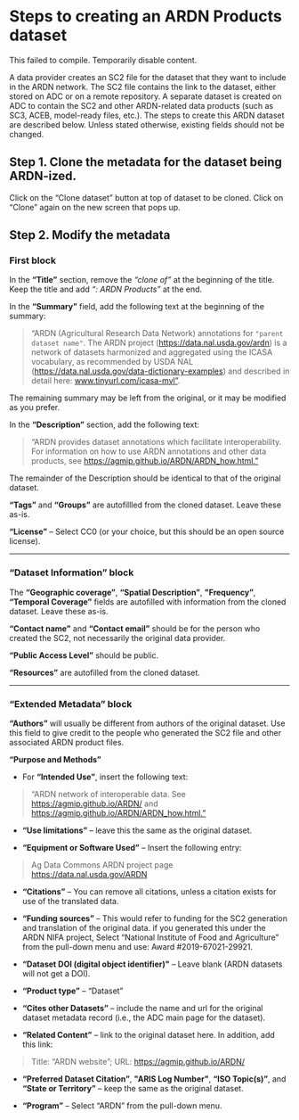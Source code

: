 # Steps to creating an ARDN Products dataset

This failed to compile. Temporarily disable content.

A data provider creates an SC2 file for the dataset that they want to include in the ARDN network. The SC2 file contains the link to the dataset, either stored on ADC or on a remote repository. A separate dataset is created on ADC to contain the SC2 and other ARDN-related data products (such as SC3, ACEB, model-ready files, etc.). The steps to create this ARDN dataset are described below. Unless stated otherwise, existing fields should not be changed.

## Step 1. Clone the metadata for the dataset being ARDN-ized. 

Click on the “Clone dataset” button at top of dataset to be cloned. Click on “Clone” again on the new screen that pops up.

## Step 2. Modify the metadata

### First block
In the **“Title”** section, remove the *“clone of”* at the beginning of the title. Keep the title and add *“: ARDN Products”* at the end.

In the **“Summary”** field, add the following text at the beginning of the summary: 

>“ARDN (Agricultural Research Data Network) annotations for `"parent dataset name"`. The ARDN project (https://data.nal.usda.gov/ardn) is a network of datasets harmonized and aggregated using the ICASA vocabulary, as recommended by USDA NAL (https://data.nal.usda.gov/data-dictionary-examples) and described in detail here:  www.tinyurl.com/icasa-mvl”. 

The remaining summary may be left from the original, or it may be modified as you prefer.


In the **“Description”** section, add the following text: 

>“ARDN provides dataset annotations which facilitate interoperability. For information on how to use ARDN annotations and other data products, see https://agmip.github.io/ARDN/ARDN_how.html.” 

The remainder of the Description should be identical to that of the original dataset.

**“Tags”** and **“Groups”** are autofillled from the cloned dataset. Leave these as-is.

**“License”** – Select CC0 (or your choice, but this should be an open source license).

---
### “Dataset Information” block

The **“Geographic coverage”**, **“Spatial Description”**, **"Frequency”**, **“Temporal Coverage”** fields are autofilled with information from the cloned dataset. Leave these as-is.

**“Contact name”** and **“Contact email”** should be for the person who created the SC2, not necessarily the original data provider.

**“Public Access Level”** should be public.

**“Resources”** are autofilled from the cloned dataset.

---
### “Extended Metadata” block
**“Authors”** will usually be different from authors of the original dataset. Use this field to give credit to the people who generated the SC2 file and other associated ARDN product files.

**“Purpose and Methods”**
- For **“Intended Use”**, insert the following text:

>“ARDN network of interoperable data. See https://agmip.github.io/ARDN/ and https://agmip.github.io/ARDN/ARDN_how.html.”

- **“Use limitations”** – leave this the same as the original dataset.

- **“Equipment or Software Used”** – Insert the following entry:
>Ag Data Commons ARDN project page 
>https://data.nal.usda.gov/ARDN

- **“Citations”** – You can remove all citations, unless a citation exists for use of the translated data. 

- **“Funding sources”** – This would refer to funding for the SC2 generation and translation of the original data. if you generated this under the ARDN NIFA project, Select “National Institute of Food and Agriculture” from the pull-down menu and use: Award #2019-67021-29921. 

- **“Dataset DOI (digital object identifier)"** – Leave blank (ARDN datasets will not get a DOI).

- **“Product type”** – “Dataset”

- **“Cites other Datasets”** – include the name and url for the original dataset metadata record (i.e., the ADC main page for the dataset).

- **“Related Content”** – link to the original dataset here. In addition, add this link:
>Title: “ARDN website”; URL: https://agmip.github.io/ARDN/

- **“Preferred Dataset Citation”**, **"ARIS Log Number"**, **“ISO Topic(s)”**, and **“State or Territory”** – keep the same as the original dataset.

- **“Program”** – Select “ARDN” from the pull-down menu.

<!-- 
---
### Additional entries:
- **“Collection”** list the name of the main dataset.

- **“Highlight image”**, **“Bureau Code”**, **“Program Code”** – leave blank

- **“Publisher”** – should be autofilled as “Ag Data Commons”. 

- **“Revision information”** – can be filled when files or metadata are added, amended. This would include any automated addition of SC3, ACEB files, or model-specific files.

---
### Save the metadata

Click **“Save”**. 

When the metadata are complete and the data file(s) have been uploaded, click **“Submit for Review”**.

---
## Step 3. Add the SC2 file
From the ARDN products metadata page, click **“+ Add Resource”**, at the top of the page to upload the SC2 file.

You can browse for a file or drag it onto the "Upload" window. The name of the SC2 should match the data file name with “-sc2.json” appended. This is done automatically by VMapper and the user generally will not change this name.

Leave blank **“Data previews”**, **“Delimiter”**, and **“Embed”** fields.

In the **“Title”** field, enter: 
>"ARDN SC2 for  `parent dataset name`"

In the **“Description”** field, enter: 
>“ARDN sidecar 2 file which allows dataset to be automatically interpreted and translated to end user formats.”

For **“Format”**, select “json” from the pull-down menu

In the **“Recommended software”** field, enter:
>AgMIP / ARDN Data Factory	https://data.agmip.org/ardn/tools/data_factory 


**“Dataset”** should refer to the original dataset related to this SC2.

**“URL path settings”** – Check “Generate automatic URL alias”

---
### Save your resource file

**“Save”**

You might get a message that the resource has been added.

---
## Step 4. Procedures for generation and upload of SC3, ACEB files

 To manually upload additional files, follow instructions for adding the SC2 file as a resource to the existing dataset (step 3).

-->

